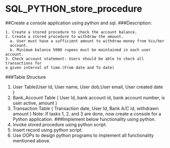 # SQL_PYTHON_store_procedure
##Create a console application using python and sql.
###Description:
```
1. Create a stored procedure to check the account balance.
2. Create a stored procedure to withdraw the amount.
  a. User must have a sufficient amount to withdraw money from his/her
  account.
  b. Minimum balance 5000 rupees must be maintained in each user account.
3. Check account statement: Users should be able to check all transactions for
a given interval of time.(From date and To date)
```

###Table Structure
1. User Table(User Id, User name, User dob,User email, User created date )
2. Bank_Account Table ( User Id, bank account id, bank account number, is
user active, amount )
3. Transaction Table ( Transaction date, User Id, Bank A/C id, withdrawn
amount )
Note: If tasks 1, 2, and 3 are done, now create a console for a Python
application.
###Implement below functionality using python.
1. Invoke stored procedure using python script.
2. Insert record using python script.
3. Use OOPs to design python programs to implement all functionality
mentioned above.
